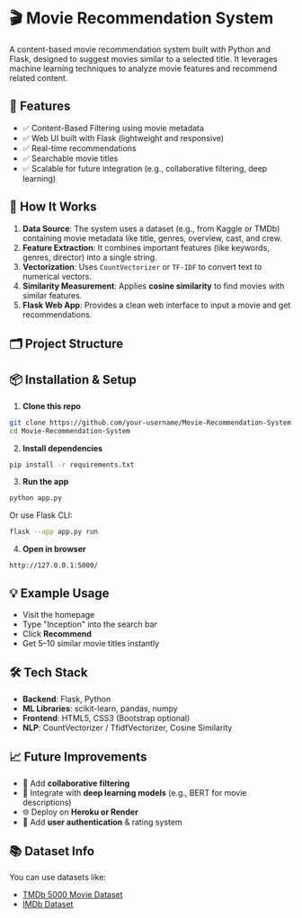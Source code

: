 # 🎬 Movie Recommendation System

A content-based movie recommendation system built with Python and Flask, designed to suggest movies similar to a selected title. It leverages machine learning techniques to analyze movie features and recommend related content.


## 🚀 Features

- ✅ Content-Based Filtering using movie metadata
- ✅ Web UI built with Flask (lightweight and responsive)
- ✅ Real-time recommendations
- ✅ Searchable movie titles
- ✅ Scalable for future integration (e.g., collaborative filtering, deep learning)


## 🧠 How It Works

1. **Data Source**: The system uses a dataset (e.g., from Kaggle or TMDb) containing movie metadata like title, genres, overview, cast, and crew.
2. **Feature Extraction**: It combines important features (like keywords, genres, director) into a single string.
3. **Vectorization**: Uses `CountVectorizer` or `TF-IDF` to convert text to numerical vectors.
4. **Similarity Measurement**: Applies **cosine similarity** to find movies with similar features.
5. **Flask Web App**: Provides a clean web interface to input a movie and get recommendations.


## 🗂️ Project Structure


## 📦 Installation & Setup

1. **Clone this repo**
```bash
git clone https://github.com/your-username/Movie-Recommendation-System.git
cd Movie-Recommendation-System
````

2. **Install dependencies**

```bash
pip install -r requirements.txt
```

3. **Run the app**

```bash
python app.py
```

Or use Flask CLI:

```bash
flask --app app.py run
```

4. **Open in browser**

```
http://127.0.0.1:5000/
```


## 💡 Example Usage

* Visit the homepage
* Type "Inception" into the search bar
* Click **Recommend**
* Get 5–10 similar movie titles instantly



## 🛠️ Tech Stack

* **Backend**: Flask, Python
* **ML Libraries**: scikit-learn, pandas, numpy
* **Frontend**: HTML5, CSS3 (Bootstrap optional)
* **NLP**: CountVectorizer / TfidfVectorizer, Cosine Similarity


## 📈 Future Improvements

* 🎯 Add **collaborative filtering**
* 🧠 Integrate with **deep learning models** (e.g., BERT for movie descriptions)
* 🌐 Deploy on **Heroku or Render**
* 💬 Add **user authentication** & rating system


## 📚 Dataset Info

You can use datasets like:

* [TMDb 5000 Movie Dataset](https://www.kaggle.com/datasets/tmdb/tmdb-movie-metadata)
* [IMDb Dataset](https://www.imdb.com/interfaces/)


